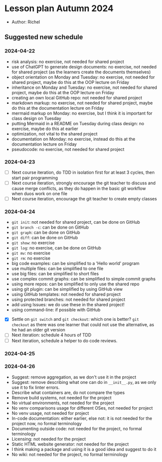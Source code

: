 # Lesson plan Autumn 2024

- Author: Richel

## Suggested new schedule

### 2024-04-22

- risk analysis: no exercise, not needed for shared project
- use of ChatGPT to generate design documents: no exercise, 
  not needed for shared project (as the learners create the
  documents themselves)
- object orientation on Monday and Tuesday:
  no exercise, not needed for shared project,
  maybe do this at the OOP lecture on Friday
- inheritance on Monday and Tuesday:
  no exercise, not needed for shared project,
  maybe do this at the OOP lecture on Friday
- creating an own local GitHub repo: not needed for shared project
- markdown markup: no exercise, not needed for shared project,
  maybe do this at the documentation lecture on Friday
- mermaid markup on Monday: no exercise, 
  but I think it is important for class design on Tuesday
- putting Mermaid in a README on Tuesday during class design:
  no exercise, maybe do this at earlier
- optimization, not vital to the shared project
- documentation on Monday: no exercise, 
  instead do this at the documentation lecture on Friday
- pseudocode: no exercise, not needed for shared project


### 2024-04-23

- [ ] Next course iteration, do TDD in isolation first for at least 3 cycles,
      then start pair programming
- [ ] Next course iteration, strongly encourage the git teacher to discuss
      and cause merge conflicts, as they do happen in the basic
      git workflow when duos work on one file
- [ ] Next course iteration, encourage the git teacher to create
      empty classes

### 2024-04-24

- `git init`: not needed for shared project, can be done on GitHub
- `git branch -c`: can be done on GitHub
- `git graph`: can be done on GitHub
- `git diff`: can be done on GitHub
- `git show`: no exercise
- `git log`: no exercise, can be done on GitHub
- `git mv`: no exercise
- `git rm`: no exercise
- big code examples: can be simplified to a 'Hello world' program
- use multiple files: can be simplified to one file
- use big files: can be simplified to short files
- use complex commit graphs: can be simplified to simple commit graphs
- using more repos: can be simplified to only use the shared repo
- using git plugin: can be simplified by using GitHub view
- using GitHub templates: not needed for shared project
- using protected branches: not needed for shared project
- add using Issues: we do use these in the shared project!
- using command-line: if possible with GitHub
- [x] Settle on `git switch` and `git checkout`: which one is better?
  `git checkout` as there was one learner that could not use the
  alternative, as he had an older git version
- [ ] Next iteration: schedule 4 hours of TDD
- [ ] Next iteration, schedule a helper to do code reviews.

### 2024-04-25

### 2024-04-26

- Suggest: remove aggregation, as we don't use it in the project
- Suggest: remove describing what one can do in `__init__.py`, 
  as we only use it to fix linter errors.
- Describe what containers are, do not compare the types
- Remove build systems, not needed for the project
- No virtual environments, not needed for the project
- No venv comparisons usage for different OSes, not needed for project
- No venv usage, not needed for project
- In-code documentation: either earlier, else not: 
  it is not needed for the project now, no formal terminology
- Documenting outside code: not needed for the project, no formal terminology
- Licensing: not needed for the project
- Static HTML website generator: not needed for the project
- I think making a package and using it is a good idea
  and suggest to do it
- No wiki: not needed for the project, no formal terminology
